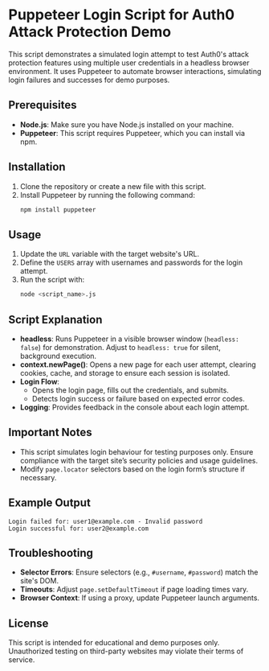 # Puppeteer Login Script for Auth0 Attack Protection Demo

This script demonstrates a simulated login attempt to test Auth0's attack protection features using multiple user credentials in a headless browser environment. It uses Puppeteer to automate browser interactions, simulating login failures and successes for demo purposes.

## Prerequisites

- **Node.js**: Make sure you have Node.js installed on your machine.
- **Puppeteer**: This script requires Puppeteer, which you can install via npm.

## Installation

1. Clone the repository or create a new file with this script.
2. Install Puppeteer by running the following command:
   ```bash
   npm install puppeteer
   ```

## Usage

1. Update the `URL` variable with the target website's URL.
2. Define the `USERS` array with usernames and passwords for the login attempt.
3. Run the script with:
   ```bash
   node <script_name>.js
   ```

## Script Explanation

- **headless**: Runs Puppeteer in a visible browser window (`headless: false`) for demonstration. Adjust to `headless: true` for silent, background execution.
- **context.newPage()**: Opens a new page for each user attempt, clearing cookies, cache, and storage to ensure each session is isolated.
- **Login Flow**:
  - Opens the login page, fills out the credentials, and submits.
  - Detects login success or failure based on expected error codes.
- **Logging**: Provides feedback in the console about each login attempt.

## Important Notes

- This script simulates login behaviour for testing purposes only. Ensure compliance with the target site’s security policies and usage guidelines.
- Modify `page.locator` selectors based on the login form’s structure if necessary.

## Example Output

```
Login failed for: user1@example.com - Invalid password
Login successful for: user2@example.com
```

## Troubleshooting

- **Selector Errors**: Ensure selectors (e.g., `#username`, `#password`) match the site's DOM.
- **Timeouts**: Adjust `page.setDefaultTimeout` if page loading times vary.
- **Browser Context**: If using a proxy, update Puppeteer launch arguments.

## License

This script is intended for educational and demo purposes only. Unauthorized testing on third-party websites may violate their terms of service.
